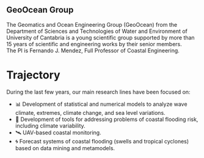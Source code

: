 ## GeoOcean Group

The Geomatics and Ocean Engineering Group (GeoOcean) from the Department of Sciences and Technologies of Water and Environment of University of Cantabria is a young scientific group supported by more than 15 years of scientific and engineering works by their senior members.\
The PI is Fernando J. Mendez, Full Professor of Coastal Engineering.

# Trajectory
During the last few years, our main research lines have been focused on:

- 📊 Development of statistical and numerical models to analyze wave climate, extremes, climate change, and sea level variations.
- 🌊 Development of tools for addressing problems of coastal flooding risk, including climate variability.
- 🛰️ UAV-based coastal monitoring.
- 🌀 Forecast systems of coastal flooding (swells and tropical cyclones) based on data mining and metamodels.
